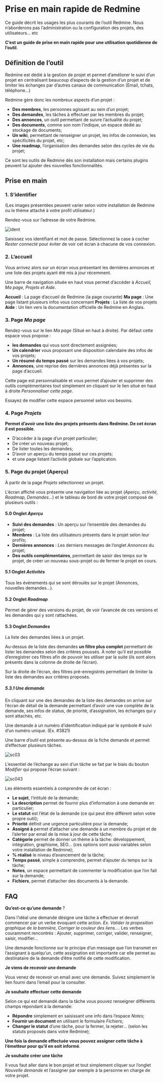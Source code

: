 # Prise en main rapide de Redmine

Ce guide décrit les usages les plus courants de l’outil Redmine.  Nous n’aborderons pas l’administration ou la configuration des projets, des utilisateurs… etc

**C’est un guide de prise en main rapide pour une utilisation quotidienne de l’outil**.


## Définition de l’outil

Redmine est dédié à la gestion de projet et permet d’améliorer le suivi d’un projet en centralisant beaucoup d’aspects de la gestion d’un projet et de limiter les échanges par d’autres canaux de communication (Email, tchats, téléphone…)

Redmine gère donc les nombreux aspects d’un projet :

* **Des membres**, les personnes agissant au sein d’un projet;
* **Des demandes**, les tâches à effectuer par les membres du projet;
* **Des annonces**, un outil permettant de suivre l’actualité du projet;
* **Des documents**, comme son nom l’indique, un espace dédié au stockage de documents;
* **Un wiki**, permettant de renseigner un projet, les infos de connexion, les spécificités du projet, etc;
* **Une roadmap**, l’organisation des demandes selon des cycles de vie du projet;

Ce sont les outils de Redmine dès son installation mais certains plugins peuvent lui ajouter des nouvelles fonctionnalités.

## Prise en main
### 1. S’identifier

(Les images présentées peuvent varier selon votre installation de Redmine ou le thème attaché à votre profil utilisateur.)

Rendez-vous sur l’adresse de votre Redmine.

![ident]

Saisissez vos identifiant et mot de passe. Sélectionnez la case à cocher *Rester connecté* pour éviter de voir cet écran à chacune de vos connexion.

### 2. L’accueil

Vous arrivez alors sur un écran vous présentant les dernières annonces et une liste des projets ayant été mis à jour récemment.

Une barre de navigation située en haut vous permet d’accéder à *Accueil, Ma page, Projets et Aide*.

**Accueil** : La page d’accueil de Redmine (la page courante)
**Ma page** : Une page listant plusieurs infos vous concernant
**Projets** : La liste de vos projets
**Aide** : Un lien vers la documentation officielle de Redmine en Anglais.

### 3. Page *Ma page*

Rendez-vous sur le lien *Ma page* (Situé en haut à droite). Par défaut cette espace vous propose :

* **les demandes** qui vous sont directement assignées;
* **Un calendrier** vous proposant une disposition calendaire des infos de vos projets;
* **Un résumé du temps passé** sur les demandes liées à vos projets;
* **Annonces**, une reprise des dernières annonces déjà présentes sur la page d’accueil.

Cette page est personnalisable et vous permet d’ajouter et supprimer des outils complémentaires tout simplement en cliquant sur le lien situé en haut à droite *Personnaliser cette page*.

Essayez de modifier cette espace personnel selon vos besoins.

### 4. Page *Projets*

**Permet d’avoir une liste des projets présents dans Redmine. De cet écran il est possible**.

* D’accéder à la page d’un projet particulier;
* De créer un nouveau projet;
* De lister toutes les demandes;
* D’avoir un aperçu du temps passé sur ces projets;
* et une page listant l’activité globale sur l’application.


### 5. Page du projet (Aperçu)

À partir de la page *Projets* sélectionnez un projet.

L’écran affiché vous présente une navigation liée au projet (*Aperçu, activité, Roadmap, Demandes*…) et le tableau de bord de votre projet composé de plusieurs outils :

#### 5.0 Onglet *Aperçu*

* **Suivi des demandes** : Un aperçu sur l’ensemble des demandes du projet;
* **Membres** : La liste des utilisateurs présents dans le projet selon leur profils;
* **Dernières annonces** : Les derniers messages de l’onglet *Annonces* du projet;
* **Des outils complémentaires**, permettant de saisir des temps sur le projet, de créer un nouveau sous-projet ou de fermer le projet en cours.

#### 5.1 Onglet *Activités*

Tous les événements qui se sont déroulés sur le projet (Annonces, nouvelles demandes…).

#### 5.2 Onglet *Roadmap*

Permet de gérer des versions du projet, de voir l’avancée de ces versions et les demandes qui y sont rattachées.

#### 5.3 Onglet *Demandes*

La liste des demandes liées à un projet.

Au-dessus de la liste des demandes **un filtre plus complet** permettant de lister les demandes selon des critères poussés. À noter qu’il est possible d’enregistrer ces filtres afin de pouvoir les utiliser par la suite (ils sont alors présents dans la colonne de droite de l’écran).

Sur la droite de l’écran, des filtres pré-enregistrés permettant de limiter la liste des demandes aux critères proposés.

##### 5.3.1 Une demande 

En cliquant sur une des demandes de la liste des demandes on arrive sur l’écran de détail de la demande permettant d’avoir une vue complète de la demande, ses infos de status, de priorité, d’assignation, les échanges qui y sont attachés, etc.

Une demande à un numéro d’identification indiqué par le symbole # suivi d’un numéro unique. (Ex. #3821)

Une barre d’outil est présente au-dessus de la fiche demande et permet d’effectuer plusieurs tâches.

![sc03]

L’essentiel de l’échange au sein d’un tâche se fait par le biais du bouton *Modifier* qui propose l’écran suivant :

![sc043]

Les éléments essentiels à comprendre de cet écran :

* **Le sujet**, l’intitulé de la demande;
* **La description** permet de fournir plus d’information à une demande en particulier;
* **Le statut** est l’état de la demande (ce qui peut être différent selon votre propre outil);
* **Priorité** définit une urgence particulière pour la demande;
* **Assigné à** permet d’attacher une demande à un membre du projet et de l’alerter par email de la mise à jour de cette tâche;
* **Catégorie** permet de donner un thème à la tâche: développement, intégration, graphisme, SEO… (ces options sont aussi variables selon votre installation de Redmine);
* **% réalisé** le niveau d’avancement de la tâche;
* **Temps passé**, simple à comprendre, permet d’ajouter du temps sur la tâche;
* **Notes**, un espace permettant de commenter la modification que l’on fait sur la demande;
* **Fichiers**, permet d’attacher des documents à la demande.




## FAQ

**Qu’est-ce qu’une demande** ?

Dans l’idéal une demande désigne une tâche à effectuer et devrait commencer par un verbe évoquant cette action.
*Ex. Valider la proposition graphique de la bannière, Corriger la couleur des liens…*.
Les verbes couramment rencontrés : Ajouter, supprimer, corriger, valider, renseigner, saisir, modifier…

Une demande fonctionne sur le principe d’un message que l’on transmet en l’assignant à quelqu’un, cette assignation est importante car elle permet au destinataire de la demande d’être notifié de cette modification.

**Je viens de recevoir une demande**

Vous venez de recevoir un email avec une demande. Suivez simplement le lien fourni dans l’email pour la consulter.

**Je souhaite effectuer cette demande**

Selon ce qui est demandé dans la tâche vous pouvez renseigner différents champs répondant à la demande: 

* **Répondre** simplement en saisissant une info dans l’espace *Notes*;
* **Fournir un document** en utilisant le formulaire *Fichiers*;
* **Changer le statut** d’une tâche, pour la fermer, la rejeter… (selon les statuts proposés dans votre Redmine);

**Une fois la demande effectuée vous pouvez assigner cette tâche à l’émetteur pour qu’il en soit informé**.

**Je souhaite créer une tâche**

Il vous faut aller dans le bon projet et tout simplement cliquer sur l’onglet *Nouvelle demande* et l’assigner par exemple à la personne en charge de votre projet.




[ident]: redmine-qs-images/sc01.png
[sc02]: redmine-qs-images/sc02.png
[sc03]: redmine-qs-images/sc03.png
[sc043]: redmine-qs-images/sc04.png





